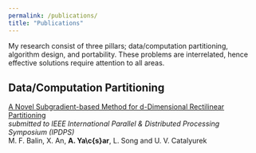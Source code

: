 ```yaml
---
permalink: /publications/
title: "Publications"
---
```


My research consist of three pillars; data/computation partitioning, algorithm design, and portability. These problems are interrelated, hence effective solutions require attention to all areas.

## Data/Computation Partitioning

[A Novel Subgradient-based Method for d-Dimensional Rectilinear Partitioning](https://www.ipdps.org) <br />
<em>submitted to IEEE International Parallel \& Distributed Processing Symposium (IPDPS)</em><br />
M. F. Balin, X. An, <strong> A. Ya\c{s}ar</strong>, L. Song and U. V. Catalyurek


<!-- {\href{https://arxiv.org/abs/2009.07735}{On Symmetric Rectilinear Matrix Partitioning}} \hfill {2020}
\\
\vspace*{-.15in}
\vspace{-.1cm}
{\small \em submitted to SIAM Journal on Scientific Computing (SISC)}\\
\vspace{-.15in}

{\small {\bf A. Ya\c{s}ar}, M. F. Balin, X. An, K. Sancak and U. V. Catalyurek}



{\href{https://link.springer.com/article/10.1007/s10619-017-7191-3}{Distributed block formation and layout for disk-based management of large-scale graphs}} \hfill {2017}
\\
\vspace*{-.15in}
\vspace{-.1cm}
{\small \em Distributed and Parallel Databases (DPDS)}\\
\vspace{-.15in}

{\small {\bf A. Ya\c{s}ar}, B. Gedik, H. Ferhatosmanoğlu}



{\color{Orange}\large \sc Block-based Algorithm Design \& Graph Mining}


{\href{https://graphchallenge.mit.edu/champions}{Scalable Triangle Counting on Distributed-Memory Systems} {\color{red} (one of the {Graph Challenge Innovation Award Winners})}} \hfill {2019}
\\
\vspace*{-.15in}
\vspace{-.1cm}
{\small \em IEEE High Performance Extreme Computing Conference (HPEC)}\\
\vspace{-.15in}

{\small S. Acer, {\bf A. Ya\c{s}ar}, S. Rajamanickam, M. M. Wolf and U. V. Catalyurek}




{\href{https://graphchallenge.mit.edu/champions}{Fast Triangle Counting Using Cilk} {\color{red} (one of the {Graph Challenge Champions})}} \hfill {2018}
\\
\vspace*{-.15in}
\vspace{-.1cm}
{\small \em IEEE High Performance Extreme Computing Conference (HPEC)}\\
\vspace{-.15in}

{\small {\bf A. Ya\c{s}ar}, S. Rajamanickam, M. M. Wolf, J. W. Berry, U. V. Catalyurek}




{\href{https://dl.acm.org/citation.cfm?id=3219819.3220079}{An Iterative Global Structure-Assisted Network Aligner}} \hfill {2018}
\\
\vspace*{-.15in}
\vspace{-.1cm}
{\small \em ACM International Conference on Knowledge Discovery \& Data Mining (KDD)}\\
\vspace{-.15in}

{\small {\bf A. Ya\c{s}ar} and U. V. Catalyurek}




{\href{https://ieeexplore.ieee.org/abstract/document/8508468}{{\sc SiNA}: A Scalable Iterative Network Aligner}} \hfill {2018}
\\
\vspace*{-.15in}
\vspace{-.1cm}
{\small \em IEEE/ACM International Conference on Advances in Social Networks Analysis and Mining (ASONAM)}\\
\vspace{-.15in}

{\small {\bf A. Ya\c{s}ar}, B. U\c{c}ar and U. V. Catalyurek}




{\color{Orange}\large\sc Performance Portability}




{\href{https://arxiv.org/abs/2009.12457}{{\sc bbTC}: A Block-Based Triangle Counting Algorithm on Heterogeneous Environments}} \hfill {2020}
\\
\vspace*{-.15in}
\vspace{-.1cm}
{\small \em  submitted to IEEE Transactions on Parallel and Distributed Systems (TPDS)}\\
\vspace{-.15in}

{\small {\bf A. Ya\c{s}ar}, S. Rajamanickam, J. W. Berry and U. V. Catalyurek}




{\href{https://graphchallenge.mit.edu/champions}{Linear Algebra-Based Triangle Counting via Fine-Grained Tasking on Heterogeneous Environments} {\color{red} (one of the {Graph Challenge Innovation Award Winners})}} \hfill {2019}
\\
\vspace*{-.15in}
\vspace{-.1cm}
{\small \em IEEE High Performance Extreme Computing Conference (HPEC)}\\
\vspace{-.15in}

{\small {\bf A. Ya\c{s}ar}, S. Rajamanickam, M. M. Wolf, J. W. Berry, J. S. Young and U. V. Catalyurek}




{\href{https://arxiv.org/abs/1901.02775}{Programming strategies for irregular algorithms on the Emu Chick} } \hfill {2019}
\\
\vspace*{-.15in}
\vspace{-.1cm}
{\small \em ACM Transactions on Parallel Computing (TOPC) - to appear}\\
\vspace{-.15in}

{\small E. Hein, S. Eswar, {\bf A. Ya\c{s}ar}, B. Uçar, Ü. Çatalyürek, T. Conte, J. Riedy, R. Vuduc, and J. S. Young} -->


